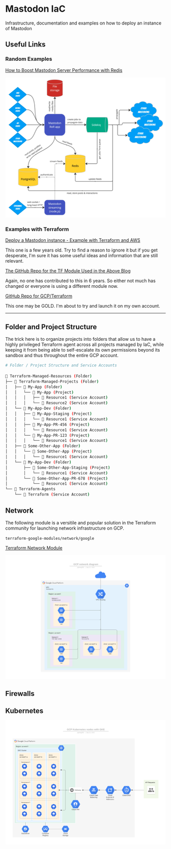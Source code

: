 # Mastodon IaC

Infrastructure, documentation and examples on how to deploy an instance of Mastodon

## Useful Links

### Random Examples

[How to Boost Mastodon Server Performance with Redis](https://thenewstack.io/how-to-boost-mastodon-server-performance-with-redis/)

![Mastodon Architecture with Redis](images/mastodon-redis-example.png)

### Examples with Terraform

[Deploy a Mastodon instance - Example with Terraform and AWS](https://medium.com/@aureliendemilly/deploy-a-mastodon-instance-aec81d17f18a)

This one is a few years old. Try to find a reason to ignore it but if you get desperate, I'm sure it has some useful ideas and information that are still relevant.

[The GitHub Repo for the TF Module Used in the Above Blog](https://github.com/ademilly/mastodon-aws-terraform)

Again, no one has contributed to this in 6 years. So either not much has changed or everyone is using a different module now.

[GitHub Repo for GCP/Terraform](https://github.com/bocan/mastodon-google-cloud)

This one may be GOLD. I'm about to try and launch it on my own account. 

---

## Folder and Project Structure
The trick here is to organize projects into folders that allow us to have a highly privileged Terraform agent across all projects managed by IaC, while keeping it from being able to self-escalate its own permissions beyond its sandbox and thus throughout the entire GCP account.

```bash
# Folder / Project Structure and Service Accounts

📁 Terraform-Managed-Resources (Folder)
├── 📁 Terraform-Managed-Projects (Folder)
│   ├── 📁 My-App (Folder)
│   │   └── 🚀 My-App (Project)
│   │   │   ├── 👤 Resource1 (Service Account)
│   │   │   └── 👤 Resource2 (Service Account)
│   └── 📁 My-App-Dev (Folder)
│   │   ├── 🚀 My-App-Staging (Project)
│   │   │   └── 👤 Resource1 (Service Account)
│   │   ├── 🚀 My-App-PR-456 (Project)
│   │   │   └── 👤 Resource1 (Service Account)
│   │   └── 🚀 My-App-PR-123 (Project)
│   │   │   └── 👤 Resource1 (Service Account)
│   ├── 📁 Some-Other-App (Folder)
│   │   └── 🚀 Some-Other-App (Project)
│   │   │   └── 👤 Resource1 (Service Account)
│   └── 📁 My-App-Dev (Folder)
│       ├── 🚀 Some-Other-App-Staging (Project)
│       │   └── 👤 Resource1 (Service Account)
│       └── 🚀 Some-Other-App-PR-678 (Project)
│           └── 👤 Resource1 (Service Account)
└── 🚀 Terraform-Agents
    └── 👤 Terraform (Service Account)
```


## Network

The following module is a versitile and popular solution in the Terraform community for launching network infrastructure on GCP.

`terraform-google-modules/network/google`

[Terraform Network Module](https://registry.terraform.io/modules/terraform-google-modules/network/google/latest)

![VPC](images/gcp-vpc-chart.png)

## Firewalls

## Kubernetes

![GKE Cluster](images/gcp-k8s-chart.png)

